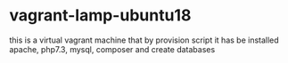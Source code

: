 # vagrant-lamp-ubuntu18
this is a virtual vagrant machine that by provision script it has be installed apache, php7.3, mysql, composer and create databases
